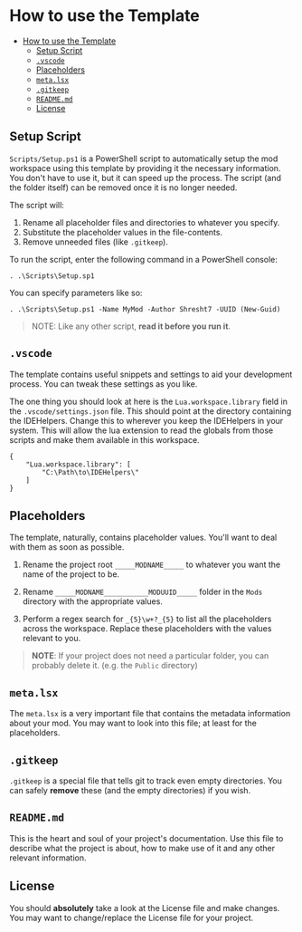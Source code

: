 # How to use the Template

- [How to use the Template](#how-to-use-the-template)
  - [Setup Script](#setup-script)
  - [`.vscode`](#vscode)
  - [Placeholders](#placeholders)
  - [`meta.lsx`](#metalsx)
  - [`.gitkeep`](#gitkeep)
  - [`README.md`](#readmemd)
  - [License](#license)

## Setup Script

`Scripts/Setup.ps1` is a PowerShell script to automatically setup the mod workspace using this template by providing it the necessary information. You don't have to use it, but it can speed up the process. The script (and the folder itself) can be removed once it is no longer needed.

The script will:
1. Rename all placeholder files and directories to whatever you specify.
2. Substitute the placeholder values in the file-contents.
3. Remove unneeded files (like `.gitkeep`).

To run the script, enter the following command in a PowerShell console:

```pwsh
. .\Scripts\Setup.sp1
```

You can specify parameters like so:

```pwsh
. .\Scripts\Setup.ps1 -Name MyMod -Author Shresht7 -UUID (New-Guid)
```

> NOTE: Like any other script, **read it before you run it**.

## `.vscode`

The template contains useful snippets and settings to aid your development process. You can tweak these settings as you like.

The one thing you should look at here is the `Lua.workspace.library` field in the `.vscode/settings.json` file. This should point at the directory containing the IDEHelpers. Change this to wherever you keep the IDEHelpers in your system. This will allow the lua extension to read the globals from those scripts and make them available in this workspace.

```
{
    "Lua.workspace.library": [
        "C:\Path\to\IDEHelpers\"
    ]
}
```

## Placeholders

The template, naturally, contains placeholder values. You'll want to deal with them as soon as possible.

1. Rename the project root `_____MODNAME_____` to whatever you want the name of the project to be.

2. Rename `_____MODNAME___________MODUUID_____` folder in the `Mods` directory with the appropriate values.

3. Perform a regex search for `_{5}\w+?_{5}` to list all the placeholders across the workspace. Replace these placeholders with the values relevant to you.

> **NOTE**: If your project does not need a particular folder, you can probably delete it. (e.g. the `Public` directory)

## `meta.lsx`

The `meta.lsx` is a very important file that contains the metadata information about your mod. You may want to look into this file; at least for the placeholders.

## `.gitkeep`

`.gitkeep` is a special file that tells git to track even empty directories. You can safely **remove** these (and the empty directories) if you wish.

## `README.md`

This is the heart and soul of your project's documentation. Use this file to describe what the project is about, how to make use of it and any other relevant information.

## License

You should **absolutely** take a look at the License file and make changes. You may want to change/replace the License file for your project.
